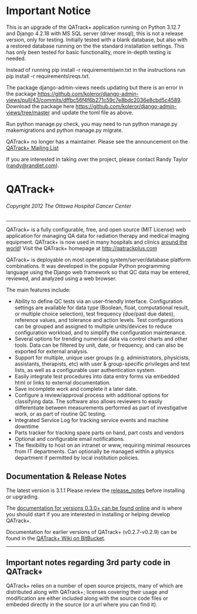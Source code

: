 # Important Notice

This is an upgrade of the QATrack+ application running on Python 3.12.7 and Django 4.2.18 with MS SQL server (driver mssql), this is not a release version, only for testing. Initially tested with a blank database, but also with a restored database running on the the standard installation settings. This has only been tested for basic functionality, more in-depth testing is needed.

Instead of running pip install -r requirements\win.txt in the instructions run pip install -r requirements\reqs.txt.

The package django-admin-views needs updating but there is an error in the package https://github.com/koleror/django-admin-views/pull/43/commits/dffbc56f4f6b271c59c7e8bdc2036e8cbd5c4589.
Download the package here https://github.com/koleror/django-admin-views/tree/master and update the toml file as above.

Run python manage.py check, you may need to run python manage.py makemigrations and python manage.py migrate.

QATrack+ no longer has a maintainer. Please see the announcement on
the [QATrack+ Mailing List](https://groups.google.com/g/qatrack/c/79EoHF4U54Y)

If you are interested in taking over the project, please contact Randy Taylor
(randy@randlet.com).

# QATrack+
###### Copyright 2012 The Ottawa Hospital Cancer Center
---


QATrack+ is a fully configurable, free, and open source (MIT License) web
application for managing QA data for radiation therapy and medical imaging
equipment. QATrack+ is now used in many hospitals and clinics [around the
world](http://qatrackplus.com/#whos-using)! Visit the QATrack+ homepage at
http://qatrackplus.com

QATrack+ is deployable on most operating system/server/database platform
combinations. It was developed in the popular Python programming language using
the Django web framework so that QC data may be entered, reviewed, and analyzed
using a web browser.

The main features include:

* Ability to define QC tests via an user-friendly interface. Configuration
  settings are available for data type (Boolean, float, computational result,
  or multiple choice selection), test frequency (due/past due dates), reference
  values, and tolerance and action levels. Test configurations can be grouped
  and assigned to multiple units/devices to reduce configuration workload, and
  to simplify the configuration maintenance.
* Several options for trending numerical data via control charts and other
  tools. Data can be filtered by unit, date, or frequency, and can also be
  exported for external analysis.
* Support for multiple, unique user groups (e.g. administrators, physicists,
  assistants, therapists, etc) with user & group-specific privileges and test
  lists, as well as a configurable user authentication system.
* Easily integrate test procedures into data entry forms via embedded html
  or links to external documentation.
* Save incomplete work and complete it a later date.
* Configure a review/approval process with additional options for
  classifying data. The software also allows reviewers to easily differentiate
  between measurements performed as part of investigative work, or as part of
  routine QC testing.
* Integrated Service Log for tracking service events and machine downtime
* Parts tracker for tracking spare parts on hand, part costs and vendors
* Optional and configurable email notifications.
* The flexibility to host on an intranet or www, requiring minimal resources
  from IT departments. Can optionally be managed within a physics department if
  permitted by local institution policies.


## Documentation & Release Notes

The latest version is 3.1.1 Please review the
[release_notes](https://docs.qatrackplus.com/en/stable/release_notes.html)
before installing or upgrading.

The [documentation for versions 0.3.0+ can be found online](http://docs.qatrackplus.com)
and is where you should start if you are interested in installing or helping
develop QATrack+.

Documentation for earlier versions of QATrack+ (v0.2.7-v0.2.9) can be found in
the [QATrack+ Wiki on BitBucket](https://bitbucket.org/tohccmedphys/qatrackplus/wiki/Home).

---

## Important notes regarding 3rd party code in QATrack+

QATrack+ relies on a number of open source projects, many of which are
distributed along with QATrack+; licenses covering their usage and modification
are either included along with the source code files or embeded directly in the
source (or a url where you can find it).
